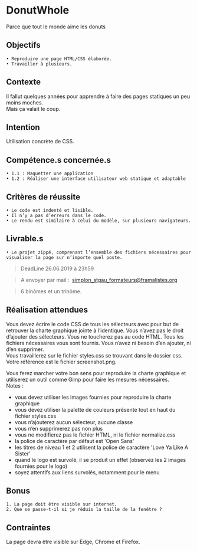 # DonutWhole
Parce que tout le monde aime les donuts

## Objectifs
    • Reproduire une page HTML/CSS élaborée.
    • Travailler à plusieurs.

## Contexte
Il fallut quelques années pour apprendre à faire des pages statiques un peu moins moches.  
Mais ça valait le coup.

## Intention
Utilisation concrète de CSS.

## Compétence.s concernée.s
    • 1.1 : Maquetter une application
    • 1.2 : Réaliser une interface utilisateur web statique et adaptable

## Critères de réussite
    • Le code est indenté et lisible.
    • Il n’y a pas d’erreurs dans le code. 
    • Le rendu est similaire à celui du modèle, sur plusieurs navigateurs. 

## Livrable.s
    • Le projet zippé, comprenant l’ensemble des fichiers nécessaires pour visualiser la page sur n’importe quel poste.

> DeadLine 26.06.2019 à 23h59

> A envoyer par mail :  simplon_stgau_formateurs@framalistes.org


> 6 binômes et un trinôme.

## Réalisation attendues
Vous devez écrire le code CSS de tous les sélecteurs avec pour but de retrouver la charte
graphique jointe à l’identique. Vous n’avez pas le droit d’ajouter des sélecteurs. Vous ne toucherez pas au code HTML. Tous les fichiers nécessaires vous sont fournis. Vous n’avez ni besoin d’en ajouter, ni d’en supprimer.   
Vous travaillerez sur le fichier styles.css se trouvant dans le dossier css.  
Votre référence est le fichier screenshot.png.   

Vous ferez marcher votre bon sens pour reproduire la charte graphique et utiliserez un outil comme Gimp pour faire les mesures nécessaires.   
Notes :
* vous devez utiliser les images fournies pour reproduire la charte graphique
* vous devez utiliser la palette de couleurs présente tout en haut du fichier styles.css
* vous n’ajouterez aucun sélecteur, aucune classe
* vous n’en supprimerez pas non plus
* vous ne modifierez pas le fichier HTML, ni le fichier normalize.css
* la police de caractère par défaut est 'Open Sans'
* les titres de niveau 1 et 2 utilisent la police de caractère 'Love Ya Like A Sister’
* quand le logo est survolé, il se produit un effet (observez les 2 images fournies pour le logo)
* soyez attentifs aux liens survolés, notamment pour le menu

## Bonus
    1. La page doit être visible sur internet.
    2. Que se passe-t-il si je réduis la taille de la fenêtre ?

## Contraintes
La page devra être visible sur Edge, Chrome et Firefox.
